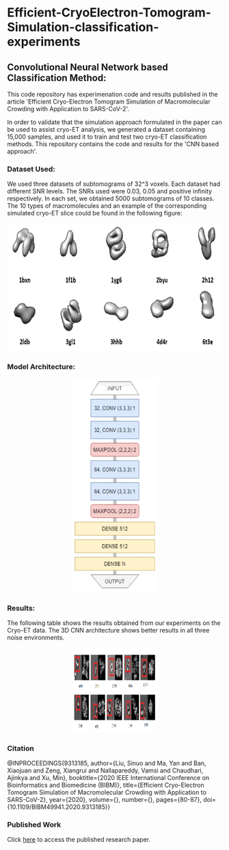 # Efficient-CryoElectron-Tomogram-Simulation-classification-experiments
## Convolutional Neural Network based Classification Method:

This code repository has experimenation code and results published in the article 'Efficient Cryo-Electron Tomogram Simulation of Macromolecular Crowding with Application to SARS-CoV-2'. 

In order to validate that the simulation approach formulated in the paper can be used to assist cryo-ET analysis, we generated a dataset containing 15,000 samples, and used it to train and test two cryo-ET classification methods. This repository contains the code and results for the 'CNN based approach'.

### Dataset Used:
We used three datasets of subtomograms of 32^3 voxels. Each dataset had different SNR levels. The SNRs used were 0.03, 0.05 and positive infinity respectively. In each set, we obtained 5000 subtomograms of 10 classes. The 10 types of macromolecules and an example of the corresponding simulated cryo-ET slice could be found in the following figure:

<p align="center">
  <img src="data.png" width="500" height="300"  />
</p>


### Model Architecture:

<p align="center">
  <img src="modelarchitecture.png" width="200" height="500"  />
</p>

### Results:
The following table shows the results obtained from our experiments on the Cryo-ET data. The 3D CNN architecture shows better results in all three noise environments.
<p align="center">
  <img src="results.png" width="200" height="200"  />
</p>

### Citation

@INPROCEEDINGS{9313185,
  author={Liu, Sinuo and Ma, Yan and Ban, Xiaojuan and Zeng, Xiangrui and Nallapareddy, Vamsi and Chaudhari, Ajinkya and Xu, Min},
  booktitle={2020 IEEE International Conference on Bioinformatics and Biomedicine (BIBM)}, 
  title={Efficient Cryo-Electron Tomogram Simulation of Macromolecular Crowding with Application to SARS-CoV-2}, 
  year={2020},
  volume={},
  number={},
  pages={80-87},
  doi={10.1109/BIBM49941.2020.9313185}}

### Published Work

Click [here](https://ieeexplore.ieee.org/abstract/document/9313185) to access the published research paper.
